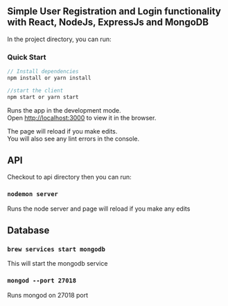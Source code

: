 ## Simple User Registration and Login functionality with React, NodeJs, ExpressJs and MongoDB

In the project directory, you can run:

### Quick Start
```javascript
// Install dependencies
npm install or yarn install

//start the client
npm start or yarn start
```
Runs the app in the development mode.<br>
Open [http://localhost:3000](http://localhost:3000) to view it in the browser.

The page will reload if you make edits.<br>
You will also see any lint errors in the console.


## API

Checkout to api directory then you can run:

### `nodemon server`

Runs the node server and page will reload if you make any edits

## Database

### `brew services start mongodb`

This will start the mongodb service

### `mongod --port 27018`

Runs mongod on 27018 port
